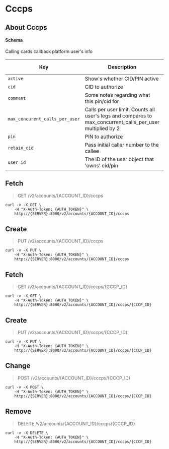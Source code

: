 # Cccps

## About Cccps

#### Schema

Calling cards callback platform user's info



Key | Description | Type | Default | Required | Support Level
--- | ----------- | ---- | ------- | -------- | -------------
`active` | Show's whether CID/PIN active | `boolean()` | `false` | `false` |  
`cid` | CID to authorize | `string()` |   | `false` |  
`comment` | Some notes regarding what this pin/cid for | `string()` |   | `false` |  
`max_concurent_calls_per_user` | Calls per user limit. Counts all user's legs and compares to max_concurrent_calls_per_user multiplied by 2 | `integer()` |   | `false` |  
`pin` | PIN to authorize | `string()` |   | `false` |  
`retain_cid` | Pass initial caller number to the callee | `boolean()` |   | `false` |  
`user_id` | The ID of the user object that 'owns' cid/pin | `string(32)` |   | `false` |  



## Fetch

> GET /v2/accounts/{ACCOUNT_ID}/cccps

```shell
curl -v -X GET \
    -H "X-Auth-Token: {AUTH_TOKEN}" \
    http://{SERVER}:8000/v2/accounts/{ACCOUNT_ID}/cccps
```

## Create

> PUT /v2/accounts/{ACCOUNT_ID}/cccps

```shell
curl -v -X PUT \
    -H "X-Auth-Token: {AUTH_TOKEN}" \
    http://{SERVER}:8000/v2/accounts/{ACCOUNT_ID}/cccps
```

## Fetch

> GET /v2/accounts/{ACCOUNT_ID}/cccps/{CCCP_ID}

```shell
curl -v -X GET \
    -H "X-Auth-Token: {AUTH_TOKEN}" \
    http://{SERVER}:8000/v2/accounts/{ACCOUNT_ID}/cccps/{CCCP_ID}
```

## Create

> PUT /v2/accounts/{ACCOUNT_ID}/cccps/{CCCP_ID}

```shell
curl -v -X PUT \
    -H "X-Auth-Token: {AUTH_TOKEN}" \
    http://{SERVER}:8000/v2/accounts/{ACCOUNT_ID}/cccps/{CCCP_ID}
```

## Change

> POST /v2/accounts/{ACCOUNT_ID}/cccps/{CCCP_ID}

```shell
curl -v -X POST \
    -H "X-Auth-Token: {AUTH_TOKEN}" \
    http://{SERVER}:8000/v2/accounts/{ACCOUNT_ID}/cccps/{CCCP_ID}
```

## Remove

> DELETE /v2/accounts/{ACCOUNT_ID}/cccps/{CCCP_ID}

```shell
curl -v -X DELETE \
    -H "X-Auth-Token: {AUTH_TOKEN}" \
    http://{SERVER}:8000/v2/accounts/{ACCOUNT_ID}/cccps/{CCCP_ID}
```

